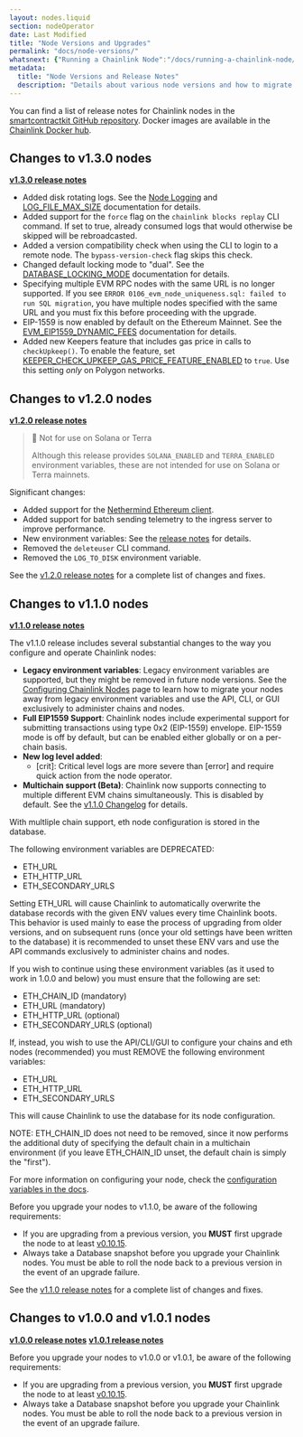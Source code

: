 ```yaml
---
layout: nodes.liquid
section: nodeOperator
date: Last Modified
title: "Node Versions and Upgrades"
permalink: "docs/node-versions/"
whatsnext: {"Running a Chainlink Node":"/docs/running-a-chainlink-node/"}
metadata:
  title: "Node Versions and Release Notes"
  description: "Details about various node versions and how to migrate between them."
---
```


You can find a list of release notes for Chainlink nodes in the [smartcontractkit GitHub repository](https://github.com/smartcontractkit/chainlink/releases). Docker images are available in the [Chainlink Docker hub](https://hub.docker.com/r/smartcontract/chainlink/tags).

## Changes to v1.3.0 nodes

**[v1.3.0 release notes](https://github.com/smartcontractkit/chainlink/releases/tag/v1.3.0)**

- Added disk rotating logs. See the [Node Logging](/docs/configuration-variables/#logging) and [LOG_FILE_MAX_SIZE](/docs/configuration-variables/#log_file_max_size) documentation for details.
- Added support for the `force` flag on the `chainlink blocks replay` CLI command. If set to true, already consumed logs that would otherwise be skipped will be rebroadcasted.
- Added a version compatibility check when using the CLI to login to a remote node. The `bypass-version-check` flag skips this check.
- Changed default locking mode to "dual". See the [DATABASE_LOCKING_MODE](/docs/configuration-variables/#database_locking_mode) documentation for details.
- Specifying multiple EVM RPC nodes with the same URL is no longer supported. If you see `ERROR 0106_evm_node_uniqueness.sql: failed to run SQL migration`, you have multiple nodes specified with the same URL and you must fix this before proceeding with the upgrade.
- EIP-1559 is now enabled by default on the Ethereum Mainnet. See the [EVM_EIP1559_DYNAMIC_FEES](/docs/configuration-variables/#evm_eip1559_dynamic_fees) documentation for details.
- Added new Keepers feature that includes gas price in calls to `checkUpkeep()`. To enable the feature, set [KEEPER_CHECK_UPKEEP_GAS_PRICE_FEATURE_ENABLED](/docs/configuration-variables#keeper_check_upkeep_gas_price_feature_enabled) to `true`. Use this setting *only* on Polygon networks.

## Changes to v1.2.0 nodes

**[v1.2.0 release notes](https://github.com/smartcontractkit/chainlink/releases/tag/v1.2.0)**

> 🚧 Not for use on Solana or Terra
>
> Although this release provides `SOLANA_ENABLED` and `TERRA_ENABLED` environment variables, these are not intended for use on Solana or Terra mainnets.

Significant changes:

- Added support for the [Nethermind Ethereum client](https://nethermind.io/).
- Added support for batch sending telemetry to the ingress server to improve performance.
- New environment variables: See the [release notes](https://github.com/smartcontractkit/chainlink/releases/tag/v1.2.0) for details.
- Removed the `deleteuser` CLI command.
- Removed the `LOG_TO_DISK` environment variable.

See the [v1.2.0 release notes](https://github.com/smartcontractkit/chainlink/releases/tag/v1.2.0) for a complete list of changes and fixes.

## Changes to v1.1.0 nodes

**[v1.1.0 release notes](https://github.com/smartcontractkit/chainlink/releases/tag/v1.1.0)**

The v1.1.0 release includes several substantial changes to the way you configure and operate Chainlink nodes:

- **Legacy environment variables**: Legacy environment variables are supported, but they might be removed in future node versions. See the [Configuring Chainlink Nodes](/docs/configuration-variables/#evmethereum-legacy-environment-variables) page to learn how to migrate your nodes away from legacy environment variables and use the API, CLI, or GUI exclusively to administer chains and nodes.
- **Full EIP1559 Support**: Chainlink nodes include experimental support for submitting transactions using type 0x2 (EIP-1559) envelope. EIP-1559 mode is off by default, but can be enabled either globally or on a per-chain basis.
- **New log level added**:
  - [crit]: Critical level logs are more severe than [error] and require quick action from the node operator.
- **Multichain support (Beta)**: Chainlink now supports connecting to multiple different EVM chains simultaneously. This is disabled by default. See the [v1.1.0 Changelog](https://github.com/smartcontractkit/chainlink/blob/v1.1.0/docs/CHANGELOG.md#multichain-support-added) for details.

With multliple chain support, eth node configuration is stored in the database.

The following environment variables are DEPRECATED:

- ETH_URL
- ETH_HTTP_URL
- ETH_SECONDARY_URLS

Setting ETH_URL will cause Chainlink to automatically overwrite the database records with the given ENV values every time Chainlink boots. This behavior is used mainly to ease the process of upgrading from older versions, and on subsequent runs (once your old settings have been written to the database) it is recommended to unset these ENV vars and use the API commands exclusively to administer chains and nodes.

If you wish to continue using these environment variables (as it used to work in 1.0.0 and below) you must ensure that the following are set:

- ETH_CHAIN_ID (mandatory)
- ETH_URL (mandatory)
- ETH_HTTP_URL (optional)
- ETH_SECONDARY_URLS (optional)

If, instead, you wish to use the API/CLI/GUI to configure your chains and eth nodes (recommended) you must REMOVE the following environment variables:

- ETH_URL
- ETH_HTTP_URL
- ETH_SECONDARY_URLS

This will cause Chainlink to use the database for its node configuration.

NOTE: ETH_CHAIN_ID does not need to be removed, since it now performs the additional duty of specifying the default chain in a multichain environment (if you leave ETH_CHAIN_ID unset, the default chain is simply the "first").

For more information on configuring your node, check the [configuration variables in the docs](https://docs.chain.link/docs/configuration-variables/).

Before you upgrade your nodes to v1.1.0, be aware of the following requirements:

- If you are upgrading from a previous version, you **MUST** first upgrade the node to at least [v0.10.15](https://github.com/smartcontractkit/chainlink/releases/tag/v0.10.15).
- Always take a Database snapshot before you upgrade your Chainlink nodes. You must be able to roll the node back to a previous version in the event of an upgrade failure.

See the [v1.1.0 release notes](https://github.com/smartcontractkit/chainlink/releases/tag/v1.1.0) for a complete list of changes and fixes.

## Changes to v1.0.0 and v1.0.1 nodes

**[v1.0.0 release notes](https://github.com/smartcontractkit/chainlink/releases/tag/v1.0.0)**
**[v1.0.1 release notes](https://github.com/smartcontractkit/chainlink/releases/tag/v1.0.1)**

Before you upgrade your nodes to v1.0.0 or v1.0.1, be aware of the following requirements:

- If you are upgrading from a previous version, you **MUST** first upgrade the node to at least [v0.10.15](https://github.com/smartcontractkit/chainlink/releases/tag/v0.10.15).
- Always take a Database snapshot before you upgrade your Chainlink nodes. You must be able to roll the node back to a previous version in the event of an upgrade failure.
